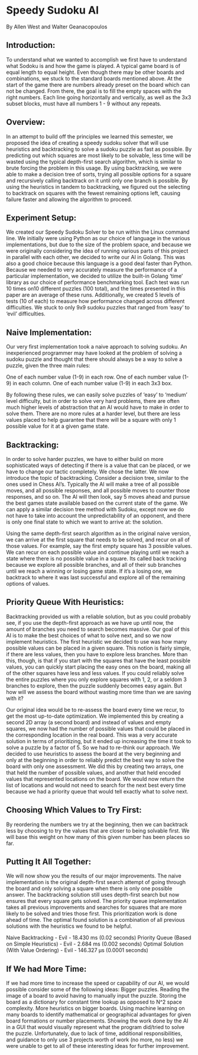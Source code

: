 # Speedy Sudoku AI
By Allen West and
Walter Geanacopoulos

## Introduction:
To understand what we wanted to accomplish we first have to understand what Sodoku is and how the game is played. A typical game board is of equal length to equal height. Even though there may be other boards and combinations, we stuck to the standard boards mentioned above. At the start of the game there are numbers already preset on the board which can not be changed. From there, the goal is to fill the empty spaces with the right numbers. Each line going horizontally and vertically, as well as the 3x3  subset blocks, must have all numbers 1 - 9 without any repeats. 

## Overview:
 In an attempt to build off the principles we learned this semester, we proposed the idea of creating a speedy sudoku solver that will use heuristics and backtracking to solve a sudoku puzzle as fast as possible. By predicting out which squares are most likely to be solvable, less time will be wasted using the typical depth-first search algorithm, which is similar to brute forcing the problem in this usage. By using backtracking, we were able to make a decision tree of sorts, trying all possible options for a square and recursively calling backtrack on it until only one branch is possible. By using the heuristics in tandem to backtracking, we figured out the selecting to backtrack on squares with the fewest remaining options left, causing failure faster and allowing the algorithm to proceed. 

## Experiment Setup:
We created our Speedy Sudoku Solver to be run within the Linux command line. We initially were using Python as our choice of language in the various implementations, but due to the size of the problem space, and because we were originally considering the idea of running various parts of this project in parallel with each other, we decided to write our AI in Golang. This was also a good choice because this language is a good deal faster than Python. Because we needed to very accurately measure the performance of a particular implementation, we decided to utilize the built-in Golang ‘time’ library as our choice of performance benchmarking tool. Each test was run 10 times on10 different puzzles (100 total), and the times presented in this paper are an average of these runs. Additionally, we created 5 levels of tests (10 of each) to measure how performance changed across different difficulties. We stuck to only 9x9 sudoku puzzles that ranged from ‘easy’ to ‘evil’ difficulties.

## Naive Implementation:
Our very first implementation took a naive approach to solving sudoku. An inexperienced programmer may have looked at the problem of solving a sudoku puzzle and thought that there should always be a way to solve a puzzle, given the three main rules:

One of each number value (1-9) in each row.
One of each number value (1-9) in each column.
One of each number value (1-9) in each 3x3 box.

By following these rules, we can easily solve puzzles of  ‘easy’ to ‘medium’ level difficulty, but in order to solve very hard problems, there are often much higher levels of abstraction that an AI would have to make in order to solve them. There are no more rules at a harder level, but there are less values placed to help guarantee that there will be a square with only 1 possible value for it at a given game state.

## Backtracking:
In order to solve harder puzzles, we have to either build on more sophisticated ways of detecting if there is a value that can be placed, or we have to change our tactic completely. We chose the latter. We now introduce the topic of backtracking. Consider a decision tree, similar to the ones used in Chess AI’s. Typically the AI will make a tree of all possible moves, and all possible responses, and all possible moves to counter those responses, and so on. The AI will then look, say 5 moves ahead and pursue the best games state available based on the current state of the game. We can apply a similar decision tree method with Sudoku, except now we do not have to take into account the unpredictability of an opponent, and there is only one final state to which we want to arrive at: the solution. 

Using the same depth-first search algorithm as in the original naive version, we can arrive at the first square that needs to be solved, and recur on all of those values. For example, say the first empty square has 3 possible values. We can recur on each possible value and continue playing until we reach a state where there is no possible value in a square. Its called back tracking because we explore all possible branches, and all of their sub branches until we reach a winning or losing game state. If it’s a losing one, we backtrack to where it was last successful and explore all of the remaining options of values.

## Priority Queue With Heuristics:
 Backtracking provided us with a reliable solution, but as you could probably see, if you use the depth-first approach as we have up until now, the amount of branches you need to search becomes massive. Our goal of this AI is to make the best choices of what to solve next, and so we now implement heuristics. The first heuristic we decided to use was how many possible values can be placed in a given square. This notion is fairly simple, if there are less values, then you have to explore less branches. More than this, though, is that if you start with the squares that have the least possible values, you can quickly start placing the easy ones on the board, making all of the other squares have less and less values. If you could reliably solve the entire puzzles where you only explore squares with 1, 2, or a seldom 3 branches to explore, then the puzzle suddenly becomes easy again. But how will we assess the board without wasting more time than we are saving with it?

Our original idea would be to re-assess the board every time we recur, to get the most up-to-date optimization. We implemented this by creating a second 2D array (a second board) and instead of values and empty squares, we now had the number of possible values that could be placed in the corresponding location in the real board. This was a very accurate solution in terms of prioritizing, but it ended up increasing the time it took to solve a puzzle by a factor of 5. So we had to re-think our approach. We decided to use heuristics to assess the board at the very beginning and only at the beginning in order to reliably predict the best way to solve the board with only one assessment. We did this by creating two arrays, one that held the number of possible values, and another that held encoded values that represented locations on the board. We would now return the list of locations and would not need to search for the next best every time because we had a priority queue that would tell exactly what to solve next.

## Choosing Which Values to Try First:
By reordering the numbers we try at the beginning, then we can backtrack less by choosing to try the values that are closer to being solvable first. We will base this weight on how many of this given number has been places so far.

## Putting It All Together:
We will now show you the results of our major improvements. The naive implementation is the original depth-first search attempt of going through the board and only solving a square when there is only one possible answer. The backtracking solution still uses depth-first search but now ensures that every square gets solved. The priority queue implementation takes all previous improvements and searches for squares that are more likely to be solved and tries those first. This prioritization work is done ahead of time. The optimal found solution is a combination of all previous solutions with the heuristics we found to be helpful. 

Naive Backtracking - Evil - 18.430 ms (0.02 seconds)
Priority Queue (Based on Simple Heuristics) - Evil - 2.684 ms (0.002 seconds)
Optimal Solution (With Value Ordering) - Evil - 146.327 μs (0.0001 seconds)


## If We had More Time:
If we had more time to increase the speed or capability of our AI, we would possible consider some of the following ideas:
Bigger puzzles.
Reading the image of a board to avoid having to manually input the puzzle.
Storing the board as a dictionary for constant time lookup as opposed to N^2 space complexity.
More heuristics on bigger boards.
Using machine learning on many boards to identify mathematical or geographical advantages for given board formations or number placements.
Showing the work done by the AI in a GUI that would visually represent what the program did/tried to solve the puzzle.
Unfortunately, due to lack of time, additional responsibilities, and guidance to only use 3 projects worth of work (no more, no less) we were unable to get to all of these interesting ideas for further improvement. 
